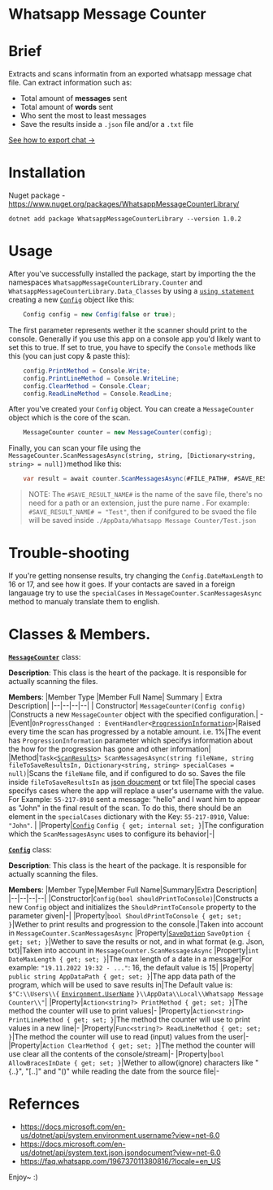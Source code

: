 
# Whatsapp Message Counter
# Brief
Extracts and scans informatin from an exported whatsapp message chat file. Can extract information such as:

 - Total amount of **messages** sent
 - Total amount of **words** sent
 - Who sent the most to least messages
 - Save the results inside a `.json` file and/or a `.txt` file

[See how to export chat ->](https://faq.whatsapp.com/196737011380816/?locale=en_US)
# Installation
Nuget package - https://www.nuget.org/packages/WhatsappMessageCounterLibrary/

    dotnet add package WhatsappMessageCounterLibrary --version 1.0.2
# Usage
After you've successfully installed the package, start by importing the the namespaces `WhatsappMessageCounterLibrary.Counter` and `WhatsappMessageCounterLibrary.Data_Classes` by using a [`using statement`](https://docs.microsoft.com/en-us/dotnet/csharp/language-reference/keywords/using-statement) creating a new [`Config`](https://github.com/pallemry/WhatsappMessageCounter/blob/main/WhatsappMessageCounterLibrary/Data%20Classes/Config.cs) object like this:
```csharp
    Config config = new Config(false or true);
```
The first parameter represents wether it the scanner should print to the console. Generally if you use this app on a console app you'd likely want to set this to true. If set to true, you have to specify the `Console` methods like this (you can just copy & paste this):
```csharp
    config.PrintMethod = Console.Write;
    config.PrintLineMethod = Console.WriteLine;
    config.ClearMethod = Console.Clear;
    config.ReadLineMethod = Console.ReadLine;
```
After you've created your `Config` object. You can create a `MessageCounter` object which is the core of the scan.
```csharp
	MessageCounter counter = new MessageCounter(config);
```
Finally, you can scan your file using the `MessageCounter.ScanMessagesAsync(string, string, [Dictionary<string, string> = null])`method like this:
```csharp
	var result = await counter.ScanMessagesAsync(#FILE_PATH#, #SAVE_RESULT_NAME#, #SPECIAL_NAME_CASES#);
```

> NOTE: 
>The `#SAVE_RESULT_NAME#` is the name of the save file, there's no need for a path or an extension, just the pure name . For example: ``#SAVE_RESULT_NAME# = "Test"``, then if conifgured to be svaed the file will be saved inside `./AppData/Whatsapp Message Counter/Test.json`
# Trouble-shooting
If you're getting nonsense results, try changing the `Config.DateMaxLength` to 16 or 17, and see how it goes. If your contacts are saved in a foreign langauage try to use the `specialCases` in `MessageCounter.ScanMessagesAsync` method to manualy translate them to english.
# Classes & Members.
[**`MessageCounter`**](https://github.com/pallemry/WhatsappMessageCounter/blob/main/WhatsappMessageCounterLibrary/Counter/MessageCounter.cs) class:

**Description**: This class is the heart of the package. It is responsible for actually scanning the files.

**Members**:
|Member Type |Member Full Name| Summary | Extra Description|
|--|--|--|--|
|  Constructor| `MessageCounter(Config config)` |Constructs a new `MessageCounter` object with the specified configuration.| -
|Event|`OnProgressChanged : EventHandler<`[`ProgressionInformation`](https://github.com/pallemry/WhatsappMessageCounter/blob/main/WhatsappMessageCounterLibrary/Data%20Classes/ProgressionInformation.cs)`>`|Raised every time the scan has progressed by a notable amount. i.e. 1%|The event has `ProgressionInformation` parameter which specifys information about the how for the progression has gone and other information|
|Method|`Task<`[`ScanResults`](https://github.com/pallemry/WhatsappMessageCounter/blob/main/WhatsappMessageCounterLibrary/Data%20Classes/ScanResults.cs)`> ScanMessagesAsync(string fileName, string fileToSaveResultsIn, Dictionary<string, string> specialCases = null)`|Scans the `fileName` file, and if configured to do so. Saves the file inside `fileToSaveResultsIn` as [json doucment](https://docs.microsoft.com/en-us/dotnet/api/system.text.json.jsondocument?view=net-6.0) or txt file|The special cases specifys cases where the app will replace a user's username with the value. For Example: `55-217-8910` sent a message: "hello" and I want him to appear as "John" in the final result of the scan. To do this, there should be an element in the `specialCases` dictionary with the Key: `55-217-8910`, Value: `"John"`. |
|Property|[`Config`](https://github.com/pallemry/WhatsappMessageCounter/blob/main/WhatsappMessageCounterLibrary/Data%20Classes/Config.cs) `Config { get; internal set; }`|The configuration which the `ScanMessagesAsync` uses to configure its behavior|-|

[**`Config`**](https://github.com/pallemry/WhatsappMessageCounter/blob/main/WhatsappMessageCounterLibrary/Data%20Classes/Config.cs) class:

**Description**: This class is the heart of the package. It is responsible for actually scanning the files.

**Members**: 
|Member Type|Member Full Name|Summary|Extra Description|
|--|--|--|--|
|Constructor|`Config(bool shouldPrintToConsole)`|Constructs a new `Config` object and initializes the `ShouldPrintToConsole` property to the parameter given|-|
|Property|`bool ShouldPrintToConsole { get; set; }`|Wether to print results and progression to the console.|Taken into account in `MessageCounter.ScanMessagesAsync`
|Property|[`SaveOption`](https://github.com/pallemry/WhatsappMessageCounter/blob/main/WhatsappMessageCounterLibrary/Data%20Classes/SaveOption.cs) `SaveOption { get; set; }`|Wether to save the results or not, and in what format (e.g. Json, txt)|Taken into account in `MessageCounter.ScanMessagesAsync`
|Property|`int DateMaxLength { get; set; }`|The max length of a date in a message|For example: `"19.11.2022 19:32 - ..."`: 16, the default value is 15|
|Property|` public string AppDataPath { get; set; }`|The app data path of the program, which will be used to save results in|The Default value is: `$"C:\\Users\\{` [`Environment.UserName`](https://docs.microsoft.com/en-us/dotnet/api/system.environment.username?view=net-6.0) `}\\AppData\\Local\\Whatsapp Message Counter\\"`|
|Property|`Action<string?> PrintMethod { get; set; }`|The method the counter will use to print values|-
|Property|`Action<string> PrintLineMethod { get; set; }`|The method the counter will use to print values in a new line|-
|Property|`Func<string?> ReadLineMethod { get; set; }`|The method the counter will use to read (input) values from the user|-
|Property|`Action ClearMethod { get; set; }`|The method the counter will use clear all the contents of the console/stream|-
|Property|`bool AllowBracesInDate { get; set; }`|Wether to allow(ignore) characters like "{..}", "[..]" and "()" while reading the date from the source file|-

# Refernces

 - https://docs.microsoft.com/en-us/dotnet/api/system.environment.username?view=net-6.0
 - https://docs.microsoft.com/en-us/dotnet/api/system.text.json.jsondocument?view=net-6.0
 - https://faq.whatsapp.com/196737011380816/?locale=en_US
 
 Enjoy~ 
 :)
